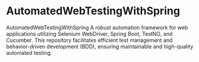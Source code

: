 # AutomatedWebTestingWithSpring
AutomatedWebTestingWithSpring  A robust automation framework for web applications utilizing Selenium WebDriver, Spring Boot, TestNG, and Cucumber. This repository facilitates efficient test management and behavior-driven development (BDD), ensuring maintainable and high-quality automated testing.
